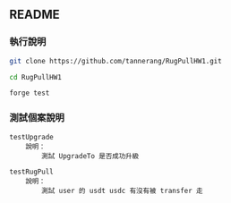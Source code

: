## README

### 執行說明

```bash
git clone https://github.com/tannerang/RugPullHW1.git
```

```bash
cd RugPullHW1
```

```bash
forge test 
```

### 測試個案說明

```
testUpgrade
    說明：
        測試 UpgradeTo 是否成功升級

testRugPull
    說明：
        測試 user 的 usdt usdc 有沒有被 transfer 走
```